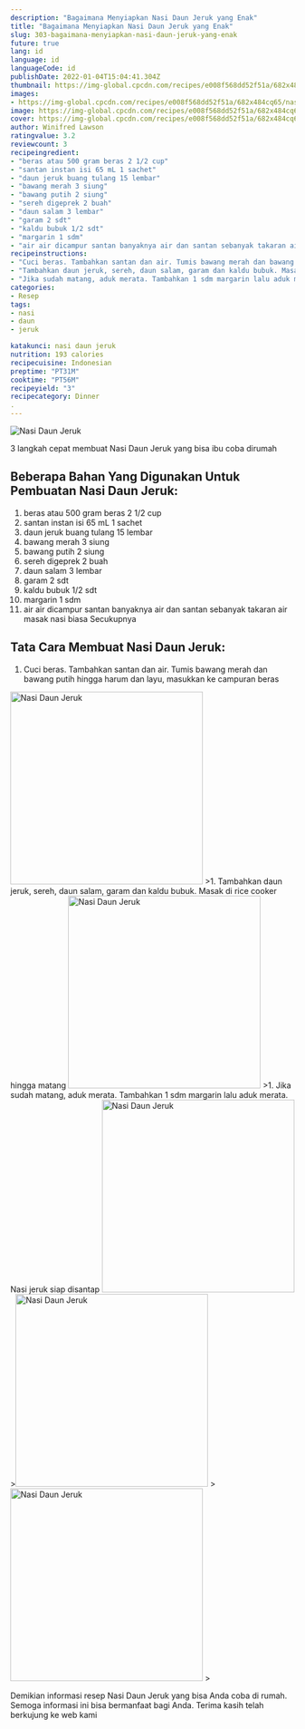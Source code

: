 ```yaml
---
description: "Bagaimana Menyiapkan Nasi Daun Jeruk yang Enak"
title: "Bagaimana Menyiapkan Nasi Daun Jeruk yang Enak"
slug: 303-bagaimana-menyiapkan-nasi-daun-jeruk-yang-enak
future: true
lang: id
language: id
languageCode: id
publishDate: 2022-01-04T15:04:41.304Z 
thumbnail: https://img-global.cpcdn.com/recipes/e008f568dd52f51a/682x484cq65/nasi-daun-jeruk-foto-resep-utama.png
images:
- https://img-global.cpcdn.com/recipes/e008f568dd52f51a/682x484cq65/nasi-daun-jeruk-foto-resep-utama.png
image: https://img-global.cpcdn.com/recipes/e008f568dd52f51a/682x484cq65/nasi-daun-jeruk-foto-resep-utama.png
cover: https://img-global.cpcdn.com/recipes/e008f568dd52f51a/682x484cq65/nasi-daun-jeruk-foto-resep-utama.png
author: Winifred Lawson
ratingvalue: 3.2
reviewcount: 3
recipeingredient:
- "beras atau 500 gram beras 2 1/2 cup"
- "santan instan isi 65 mL 1 sachet"
- "daun jeruk buang tulang 15 lembar"
- "bawang merah 3 siung"
- "bawang putih 2 siung"
- "sereh digeprek 2 buah"
- "daun salam 3 lembar"
- "garam 2 sdt"
- "kaldu bubuk 1/2 sdt"
- "margarin 1 sdm"
- "air air dicampur santan banyaknya air dan santan sebanyak takaran air masak nasi biasa Secukupnya"
recipeinstructions:
- "Cuci beras. Tambahkan santan dan air. Tumis bawang merah dan bawang putih hingga harum dan layu, masukkan ke campuran beras"
- "Tambahkan daun jeruk, sereh, daun salam, garam dan kaldu bubuk. Masak di rice cooker hingga matang"
- "Jika sudah matang, aduk merata. Tambahkan 1 sdm margarin lalu aduk merata. Nasi jeruk siap disantap"
categories:
- Resep
tags:
- nasi
- daun
- jeruk

katakunci: nasi daun jeruk 
nutrition: 193 calories
recipecuisine: Indonesian
preptime: "PT31M"
cooktime: "PT56M"
recipeyield: "3"
recipecategory: Dinner
. 
---
```



![Nasi Daun Jeruk](https://img-global.cpcdn.com/recipes/e008f568dd52f51a/682x484cq65/nasi-daun-jeruk-foto-resep-utama.png)

3 langkah cepat membuat  Nasi Daun Jeruk yang bisa ibu coba dirumah

<!--inarticleads1-->

## Beberapa Bahan Yang Digunakan Untuk Pembuatan Nasi Daun Jeruk:

1. beras atau 500 gram beras 2 1/2 cup
1. santan instan isi 65 mL 1 sachet
1. daun jeruk buang tulang 15 lembar
1. bawang merah 3 siung
1. bawang putih 2 siung
1. sereh digeprek 2 buah
1. daun salam 3 lembar
1. garam 2 sdt
1. kaldu bubuk 1/2 sdt
1. margarin 1 sdm
1. air air dicampur santan banyaknya air dan santan sebanyak takaran air masak nasi biasa Secukupnya



<!--inarticleads2-->

## Tata Cara Membuat Nasi Daun Jeruk:

1. Cuci beras. Tambahkan santan dan air. Tumis bawang merah dan bawang putih hingga harum dan layu, masukkan ke campuran beras
<img class="lazyload" data-src="https://img-global.cpcdn.com/steps/e8ee2e9cbae042c4/160x128cq70/nasi-daun-jeruk-langkah-memasak-1-foto.png" alt="Nasi Daun Jeruk" width="340" height="340">
>1. Tambahkan daun jeruk, sereh, daun salam, garam dan kaldu bubuk. Masak di rice cooker hingga matang
<img class="lazyload" data-src="https://img-global.cpcdn.com/steps/00ced531c5bb93ae/160x128cq70/nasi-daun-jeruk-langkah-memasak-2-foto.png" alt="Nasi Daun Jeruk" width="340" height="340">
>1. Jika sudah matang, aduk merata. Tambahkan 1 sdm margarin lalu aduk merata. Nasi jeruk siap disantap
<img class="lazyload" data-src="https://img-global.cpcdn.com/steps/1ac77c30e553cce0/160x128cq70/nasi-daun-jeruk-langkah-memasak-3-foto.png" alt="Nasi Daun Jeruk" width="340" height="340">
><img class="lazyload" data-src="https://img-global.cpcdn.com/steps/3ab8efe7e44412de/160x128cq70/nasi-daun-jeruk-langkah-memasak-3-foto.png" alt="Nasi Daun Jeruk" width="340" height="340">
><img class="lazyload" data-src="https://img-global.cpcdn.com/steps/635152f4cffa1954/160x128cq70/nasi-daun-jeruk-langkah-memasak-3-foto.png" alt="Nasi Daun Jeruk" width="340" height="340">
>



Demikian informasi  resep Nasi Daun Jeruk   yang bisa Anda coba di rumah. Semoga informasi ini bisa bermanfaat bagi Anda. Terima kasih telah berkujung ke web kami
